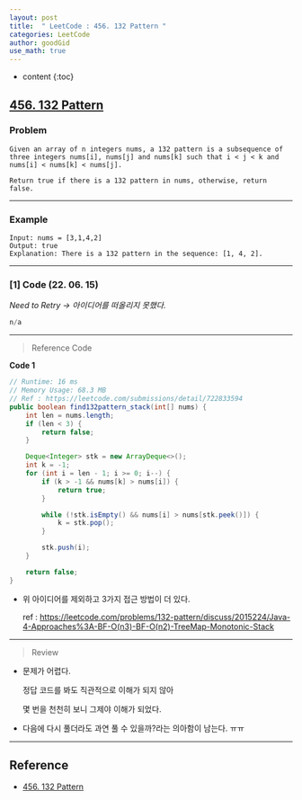 ```yaml
---
layout: post
title:  " LeetCode : 456. 132 Pattern "
categories: LeetCode
author: goodGid
use_math: true
---
```

* content
{:toc}

## [456. 132 Pattern](https://leetcode.com/problems/132-pattern)

### Problem

```
Given an array of n integers nums, a 132 pattern is a subsequence of three integers nums[i], nums[j] and nums[k] such that i < j < k and nums[i] < nums[k] < nums[j].

Return true if there is a 132 pattern in nums, otherwise, return false.
```


---

### Example

```
Input: nums = [3,1,4,2]
Output: true
Explanation: There is a 132 pattern in the sequence: [1, 4, 2].
```

---

### [1] Code (22. 06. 15)

*Need to Retry -> 아이디어를 떠올리지 못했다.*

``` java
n/a
```

---

> Reference Code

**Code 1**

``` java
// Runtime: 16 ms
// Memory Usage: 68.3 MB
// Ref : https://leetcode.com/submissions/detail/722833594
public boolean find132pattern_stack(int[] nums) {
    int len = nums.length;
    if (len < 3) {
        return false;
    }

    Deque<Integer> stk = new ArrayDeque<>();
    int k = -1;
    for (int i = len - 1; i >= 0; i--) {
        if (k > -1 && nums[k] > nums[i]) {
            return true;
        }

        while (!stk.isEmpty() && nums[i] > nums[stk.peek()]) {
            k = stk.pop();
        }

        stk.push(i);
    }

    return false;
}
```

* 위 아이디어를 제외하고 3가지 접근 방법이 더 있다.

  ref : https://leetcode.com/problems/132-pattern/discuss/2015224/Java-4-Approaches%3A-BF-O(n3)-BF-O(n2)-TreeMap-Monotonic-Stack

---

> Review

* 문제가 어렵다.

  정답 코드를 봐도 직관적으로 이해가 되지 않아 

  몇 번을 천천히 보니 그제야 이해가 되었다.

* 다음에 다시 풀더라도 과연 풀 수 있을까?라는 의아함이 남는다. ㅠㅠ

---

## Reference

* [456. 132 Pattern](https://leetcode.com/problems/132-pattern)